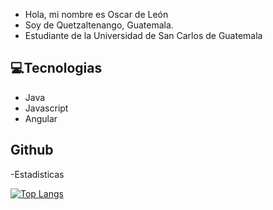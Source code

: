 - Hola, mi nombre es Oscar de León
- Soy de Quetzaltenango, Guatemala.
- Estudiante de la Universidad de San Carlos de Guatemala

## 💻Tecnologias
  - Java
  - Javascript
  - Angular

## Github
-Estadisticas

[![Top Langs](https://github-readme-stats.vercel.app/api/top-langs/?username=OscarDeLeon19&langs_count=8&layout=compact)](https://github.com/anuraghazra/github-readme-stats)

<!---
OscarDeLeon19/OscarDeLeon19 is a ✨ special ✨ repository because its `README.md` (this file) appears on your GitHub profile.
You can click the Preview link to take a look at your changes.
--->
